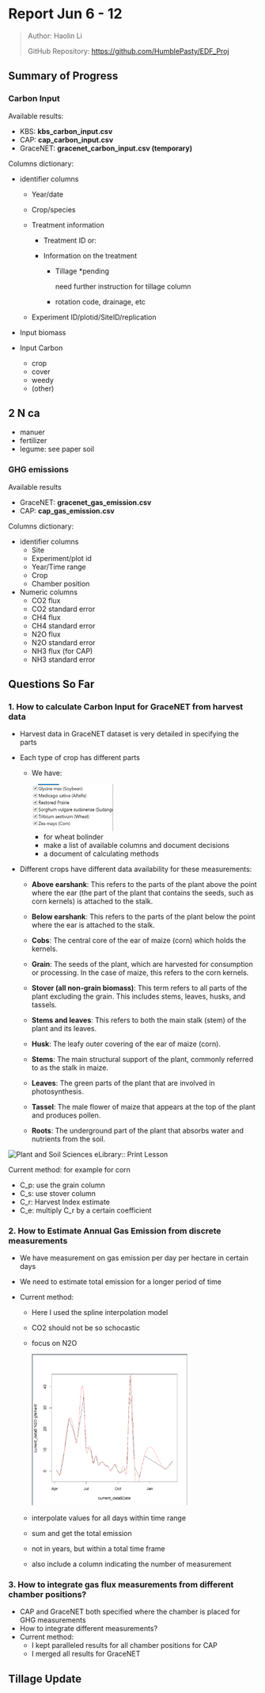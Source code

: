 # Report Jun 6 - 12

> Author: Haolin Li
>
> GitHub Repository: https://github.com/HumblePasty/EDF_Proj



## Summary of Progress

### Carbon Input

Available results:

- KBS: **kbs_carbon_input.csv**
- CAP: **cap_carbon_input.csv**
- GraceNET: **gracenet_carbon_input.csv (temporary)**

Columns dictionary:

- identifier columns

  - Year/date

  - Crop/species

  - Treatment information

    - Treatment ID or:

    - Information on the treatment

      - Tillage *pending

        need further instruction for tillage column

      - rotation code, drainage, etc

  - Experiment ID/plotid/SiteID/replication

- Input biomass

- Input Carbon

  - crop
  - cover
  - weedy
  - (other)



## 2 N ca

- manuer
- fertilizer
- legume: see paper soil



### GHG emissions

Available results

- GraceNET: **gracenet_gas_emission.csv**
- CAP: **cap_gas_emission.csv**

Columns dictionary:

- identifier columns
  - Site
  - Experiment/plot id
  - Year/Time range
  - Crop
  - Chamber position
- Numeric columns
  - CO2 flux
  - CO2 standard error
  - CH4 flux
  - CH4 standard error
  - N2O flux
  - N2O standard error
  - NH3 flux (for CAP)
  - NH3 standard error



## Questions So Far

### 1. How to calculate Carbon Input for GraceNET from harvest data

- Harvest data in GraceNET dataset is very detailed in specifying the parts

- Each type of crop has different parts

  - We have:

    <img src="./Jun6_12_Log.assets/image-20240613010032212.png" alt="image-20240613010032212" style="zoom: 50%;" />
    
    - for wheat bolinder
    - make a list of available columns and document decisions
    - a document of calculating methods

- Different crops have different data availability for these measurements:

  - **Above earshank**: This refers to the parts of the plant above the point where the ear (the part of the plant that contains the seeds, such as corn kernels) is attached to the stalk.

  - **Below earshank**: This refers to the parts of the plant below the point where the ear is attached to the stalk.

  - **Cobs**: The central core of the ear of maize (corn) which holds the kernels.

  - **Grain**: The seeds of the plant, which are harvested for consumption or processing. In the case of maize, this refers to the corn kernels.

  - **Stover (all non-grain biomass)**: This term refers to all parts of the plant excluding the grain. This includes stems, leaves, husks, and tassels.

  - **Stems and leaves**: This refers to both the main stalk (stem) of the plant and its leaves.

  - **Husk**: The leafy outer covering of the ear of maize (corn).

  - **Stems**: The main structural support of the plant, commonly referred to as the stalk in maize.

  - **Leaves**: The green parts of the plant that are involved in photosynthesis.

  - **Tassel**: The male flower of maize that appears at the top of the plant and produces pollen.

  - **Roots**: The underground part of the plant that absorbs water and nutrients from the soil.

![Plant and Soil Sciences eLibrary:: Print Lesson](https://lh4.googleusercontent.com/proxy/559E-ti5PnVBqymHnSwHXCa4UHN9L1x2KJidkyVhy6xaWv9MotI4LEgkpJ9UbqeCMX-3OBY3QN51Et9O22R1S5SUa5RlhVqllR_eNZsBaLKnqSQ)



Current method: for example for corn

- C_p: use the grain column
- C_s: use stover column
- C_r: Harvest Index estimate
- C_e: multiply C_r by a certain coefficient



### 2. How to Estimate Annual Gas Emission from discrete measurements

- We have measurement on gas emission per day per hectare in certain days

- We need to estimate total emission for a longer period of time

- Current method:

  - Here I used the spline interpolation model

  - CO2 should not be so schocastic

  - focus on N2O

    <img src="./Jun6_12_Log.assets/image-20240612170715930.png" alt="image-20240612170715930" style="zoom: 33%;" />

  - interpolate values for all days within time range
  
  - sum and get the total emission
  
  - not in years, but within a total time frame
  
  - also include a column indicating the number of measurement



### 3. How to integrate gas flux measurements from different chamber positions?

- CAP and GraceNET both specified where the chamber is placed for GHG measurements
- How to integrate different measurements?
- Current method:
  - I kept paralleled results for all chamber positions for CAP
  - I merged all results for GraceNET



## Tillage Update

